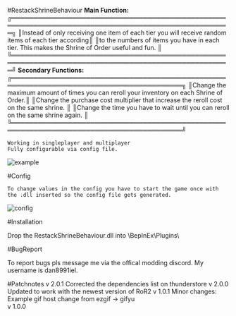 #RestackShrineBehaviour
	**Main Function:**
	╔════════════════════════════════════════════════════════════════════════════════════════════════════╗
	║Instead of only receiving one item of each tier you will receive random items of each tier according║ 
	║to the numbers of items you have in each tier. This makes the Shrine of Order useful and fun.       ║                                  
	╚════════════════════════════════════════════════════════════════════════════════════════════════════╝
	**Secondary Functions:**
	╔═════════════════════════════════════════════════════════════════════════════════════════╗
	║Change the maximum amount of times you can reroll your inventory on each Shrine of Order.║
	║Change the purchase cost multiplier that increase the reroll cost on the same shrine.	  ║
	║Change the time you have to wait until you can reroll on the same shrine again.          ║             
	╚═════════════════════════════════════════════════════════════════════════════════════════╝
	
	Working in singleplayer and multiplayer
	Fully configurable via config file.
	
![example](https://s3.gifyu.com/images/ezgif.com-video-to-gif-1c71c291ab9699a8e.gif)
	
#Config
	
	To change values in the config you have to start the game once with
	the .dll inserted so the config file gets generated.
	
![config](https://s6.gifyu.com/images/configdf5e9ac9d2fe6f3f.png) 

#Installation
	
   Drop the RestackShrineBehaviour.dll into \BepInEx\Plugins\
   
#BugReport
	
   To report bugs pls message me via the offical modding discord.
   My username is dan8991iel.

#Patchnotes
	v 2.0.1
		Corrected the dependencies list on thunderstore
	v 2.0.0
		Updated to work with the newest version of RoR2
	v 1.0.1
		Minor changes:
			Example gif host change from ezgif -> gifyu			
	v 1.0.0

